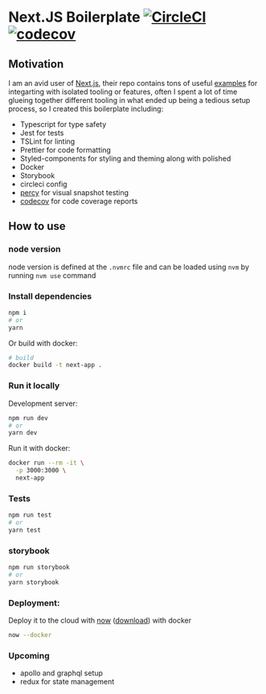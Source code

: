 # Next.JS Boilerplate [![CircleCI](https://circleci.com/gh/mrisoli/nextjs-boilerplate.svg?style=svg)](https://circleci.com/gh/mrisoli/nextjs-boilerplate) [![codecov](https://codecov.io/gh/mrisoli/nextjs-boilerplate/branch/master/graph/badge.svg)](https://codecov.io/gh/mrisoli/nextjs-boilerplate)

## Motivation

I am an avid user of [Next.js](https://github.com/zeit/next.js), their repo contains tons of useful [examples](https://github.com/zeit/next.js/tree/canary/examples) for integarting with isolated tooling or features, often I spent a lot of time glueing together different tooling in what ended up being a tedious setup process, so I created this boilerplate including:

- Typescript for type safety
- Jest for tests
- TSLint for linting
- Prettier for code formatting
- Styled-components for styling and theming along with polished
- Docker
- Storybook
- circleci config
- [percy](https://percy.io) for visual snapshot testing
- [codecov](https://codecov.io) for code coverage reports

## How to use

### node version

node version is defined at the `.nvmrc` file and can be loaded using `nvm` by running `nvm use` command

### Install dependencies

```bash
npm i
# or
yarn
```

Or build with docker:

```bash
# build
docker build -t next-app .
```

### Run it locally

Development server:

```bash
npm run dev
# or
yarn dev
```

Run it with docker:

```bash
docker run --rm -it \
  -p 3000:3000 \
  next-app
```

### Tests

```bash
npm run test
# or
yarn test
```

### storybook

```bash
npm run storybook
# or
yarn storybook
```

### Deployment:

Deploy it to the cloud with [now](https://zeit.co/now) ([download](https://zeit.co/download)) with docker

```bash
now --docker
```

### Upcoming

- apollo and graphql setup
- redux for state management
